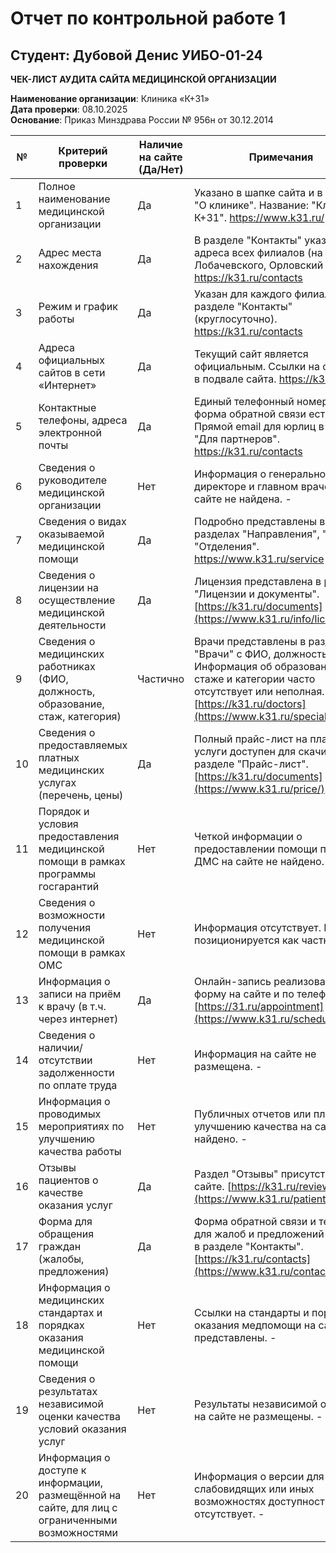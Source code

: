 # Отчет по контрольной работе 1  
## Студент: Дубовой Денис УИБО-01-24

__ЧЕК-ЛИСТ АУДИТА САЙТА МЕДИЦИНСКОЙ ОРГАНИЗАЦИИ__

__Наименование организации__: Клиника «К+31»  
__Дата проверки__: 08.10.2025  
__Основание__: Приказ Минздрава России № 956н от 30.12.2014  

|№|Критерий проверки|Наличие на сайте (Да/Нет)|Примечания|
|------|-----|----|---|
|1|Полное наименование медицинской организации|Да|Указано в шапке сайта и в разделе "О клинике". Название: "Клиника К+31". https://www.k31.ru/|
|2|Адрес места нахождения|Да|В разделе "Контакты" указаны адреса всех филиалов (на Лобачевского, Орловский пер.). https://k31.ru/contacts|
|3|Режим и график работы|Да|Указан для каждого филиала в разделе "Контакты" (круглосуточно). https://k31.ru/contacts|
|4|Адреса официальных сайтов в сети «Интернет»|Да|Текущий сайт является официальным. Ссылки на соцсети в подвале сайта. https://k31.ru/|
|5|Контактные телефоны, адреса электронной почты|Да|Единый телефонный номер и форма обратной связи есть. Прямой email для юрлиц в разделе "Для партнеров". https://k31.ru/contacts|
|6|Сведения о руководителе медицинской организации|Нет|Информация о генеральном директоре и главном враче на сайте не найдена. -|
|7|Сведения о видах оказываемой медицинской помощи|Да|Подробно представлены в разделах "Направления", "Услуги", "Отделения". https://www.k31.ru/service|
|8|Сведения о лицензии на осуществление медицинской деятельности|Да|Лицензия представлена в разделе "Лицензии и документы". [https://k31.ru/documents](https://www.k31.ru/info/license/)|
|9|Сведения о медицинских работниках (ФИО, должность, образование, стаж, категория)|Частично|Врачи представлены в разделе "Врачи" с ФИО, должностью, фото. Информация об образовании, стаже и категории часто отсутствует или неполная. [https://k31.ru/doctors](https://www.k31.ru/specialisty/)|
|10|Сведения о предоставляемых платных медицинских услугах (перечень, цены)|Да|Полный прайс-лист на платные услуги доступен для скачивания в разделе "Прайс-лист". [https://k31.ru/documents](https://www.k31.ru/price/)|
|11|Порядок и условия предоставления медицинской помощи в рамках программы госгарантий|Нет|Четкой информации о предоставлении помощи по ОМС/ДМС на сайте не найдено. -|
|12|Сведения о возможности получения медицинской помощи в рамках ОМС|Нет|Информация отсутствует. Клиника позиционируется как частная. -|
|13|Информация о записи на приём к врачу (в т.ч. через интернет)|Да|Онлайн-запись реализована через форму на сайте и по телефону. [https://31.ru/appointment](https://www.k31.ru/schedule/)|
|14|Сведения о наличии/отсутствии задолженности по оплате труда|Нет|Информация на сайте не размещена. -|
|15|Информация о проводимых мероприятиях по улучшению качества работы|Нет|Публичных отчетов или планов по улучшению качества на сайте не найдено. -|
|16|Отзывы пациентов о качестве оказания услуг|Да|Раздел "Отзывы" присутствует на сайте. [https://k31.ru/reviews](https://www.k31.ru/patient/review/)|
|17|Форма для обращения граждан (жалобы, предложения)|Да|Форма обратной связи и телефон для жалоб и предложений указаны в разделе "Контакты". [https://k31.ru/contacts](https://www.k31.ru/contacts/)|
|18|Информация о медицинских стандартах и порядках оказания медицинской помощи|Нет|Ссылки на стандарты и порядки оказания медпомощи на сайте не представлены. -|
|19|Сведения о результатах независимой оценки качества условий оказания услуг|Нет|Результаты независимой оценки на сайте не размещены. -|
|20|Информация о доступе к информации, размещённой на сайте, для лиц с ограниченными возможностями|Нет|Информация о версии для слабовидящих или иных возможностях доступности отсутствует. -|
